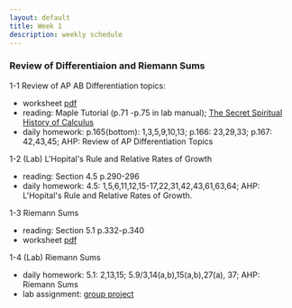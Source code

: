 ```yaml
---
layout: default
title: Week 1
description: weekly schedule
--- 
```

### Review of Differentiaion and Riemann Sums

1-1 Review of AP AB Differentiation topics:

* worksheet [pdf](\calculus2\schedule\week1\1-1Shan.pdf)  <br>
* reading:  Maple Tutorial (p.71 -p.75 in lab manual); [The Secret Spiritual History of Calculus](http://www.scientificamerican.com/article/the-secret-spiritual-history-of-calculus/)
* daily homework: p.165(bottom): 1,3,5,9,10,13; p.166: 23,29,33; p.167: 42,43,45; AHP: Review of AP Differentiation Topics  <br>

1-2 (Lab) L'Hopital's Rule and Relative Rates of Growth 

* reading:   Section 4.5 p.290-296 <br>
* daily homework: 4.5: 1,5,6,11,12,15-17,22,31,42,43,61,63,64; AHP: L'Hopital's Rule and Relative Rates of Growth.  <br>

1-3 Riemann Sums 

* reading: Section 5.1 p.332-p.340  <br>
* worksheet [pdf](\calculus2\schedule\week1\1-3Shan.pdf)  <br>

1-4 (Lab) Riemann Sums  

* daily homework: 5.1: 2,13,15; 5.9/3,14(a,b),15(a,b),27(a), 37; AHP: Riemann Sums   <br>
* lab assignment:  [group project](\calculus2\schdule\week1\1-4Shan.pdf)

